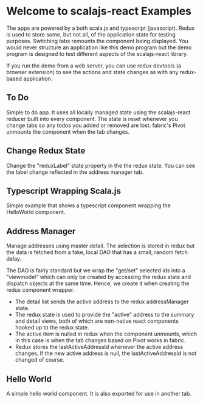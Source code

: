 # Welcome to scalajs-react Examples

The apps are powered by a both scala.js and typescript (javascript). Redux is used to store some, but not all, of the application state for testing purposes. Switching tabs remounts the component being displayed. You would never structure an application like this demo program but the demo program is designed to test different aspects of the scalajs-react library.

If you run the demo from a web server, you can use redux devtools (a browser extension) to see the actions and state changes as with any redux-based application.

## To Do
Simple to do app. It uses all locally managed state using the scalajs-react reducer built into every component. The state is reset whenever you change tabs so any todos you added or removed are lost. fabric's Pivot unmounts the component when the tab changes.

## Change Redux State
Change the "reduxLabel" state property in the the redux state. You can see the label change reflected in the address manager tab.

## Typescript Wrapping Scala.js
Simple example that shows a typescript component wrapping the HelloWorld component.

## Address Manager
Manage addresses using master detail. The selection is stored in redux but the data is fetched from a fake, local DAO that has a small, random fetch delay. 

The DAO is fairly standard but we wrap the "get/set" selected ids into a "viewmodel" which can only be created by accessing the redux state and dispatch objects at the same time. Hence, we create it when creating the redux component wrapper.

* The detail list sends the active address to the redux addressManager state.
* The redux state is used to provide the "active" address to the summary and detail views, both of which are non-native react components hooked up to the redux state.
* The active item is nulled in redux when the component unmounts, which in this case is when the tab changes based on Pivot works in fabric.
* Redux stores the lastActiveAddressId whenever the active address changes. If the new active address is null, the lastActiveAddressId is not changed of course.

## Hello World
A simple hello world component. It is also exported for use in another tab.
